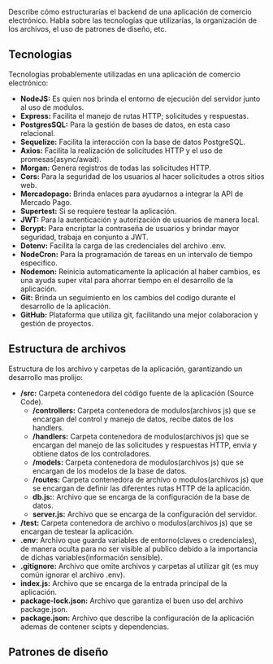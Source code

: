 Describe cómo estructurarías el backend de una aplicación de comercio electrónico. Habla
sobre las tecnologías que utilizarías, la organización de los archivos, el uso de patrones de
diseño, etc.


## Tecnologias
Tecnologías probablemente utilizadas en una aplicación de comercio electrónico:

- **NodeJS:** Es quien nos brinda el entorno de ejecución del servidor junto al uso de modulos.
- **Express:** Facilita el manejo de rutas HTTP; solicitudes y respuestas.
- **PostgresSQL:** Para la gestión de bases de datos, en esta caso relacional.
- **Sequelize:** Facilita la interacción con la base de datos PostgreSQL.
- **Axios:** Facilita la realización de solicitudes HTTP y el uso de promesas(async/await).
- **Morgan:** Genera registros de todas las solicitudes HTTP.
- **Cors:** Para la seguridad de los usuarios al hacer solicitudes a otros sitios web.
- **Mercadopago:** Brinda enlaces para ayudarnos a integrar la API de Mercado Pago.
- **Supertest:** Si se requiere testear la aplicación.
- **JWT:** Para la autenticación y autorización de usuarios de manera local.
- **Bcrypt:** Para encriptar la contraseña de usuarios y brindar mayor seguridad, trabaja en conjunto a JWT.
- **Dotenv:** Facilita la carga de las credenciales del archivo .env.
- **NodeCron:** Para la programación de tareas en un intervalo de tiempo especifico.
- **Nodemon:** Reinicia automaticamente la aplicación al haber cambios, es una ayuda super vital para ahorrar tiempo en el desarrollo de la aplicación.
- **Git:** Brinda un seguimiento en los cambios del codigo durante el desarrollo de la aplicación.
- **GitHub:** Plataforma que utiliza git, facilitando una mejor colaboracion y gestión de proyectos.


## Estructura de archivos
Estructura de los archivo y carpetas de la aplicación, garantizando un desarrollo mas prolijo:

- **/src:** Carpeta contenedora del código fuente de la aplicación (Source Code).
  - **/controllers:** Carpeta contenedora de modulos(archivos js) que se encargan del control y manejo de datos, recibe datos de los handlers.
  - **/handlers:** Carpeta contenedora de modulos(archivos js) que se encargan del manejo de las solicitudes y respuestas HTTP, envia y obtiene datos de los controladores.
  - **/models:** Carpeta contenedora de modulos(archivos js) que se encargan de los modelos de la base de datos.
  - **/routes:** Carpeta contenedora de archivo o modulos(archivos js) que se encargan de definir las diferentes rutas HTTP de la aplicación.
  - **db.js:**: Archivo que se encarga de la configuración de la base de datos.
  - **server.js:** Archivo que se encarga de la configuración del servidor.
- **/test:** Carpeta contenedora de archivo o modulos(archivos js) que se encargan de testear la aplicación.
- **.env:** Archivo que guarda variables de entorno(claves o credenciales), de manera oculta para no ser visible al publico debido a la importancia de dichas variables(información sensible).
- **.gitignore:** Archivo que omite archivos y carpetas al utilizar git (es muy común ignorar el archivo .env).
- **index.js:** Archivo que se encarga de la entrada principal de la aplicación.
- **package-lock.json:** Archivo que garantiza el buen uso del archivo package.json.
- **package.json:** Archivo que describe la configuración de la aplicación ademas de contener scipts y dependencias.


## Patrones de diseño


